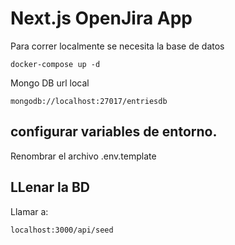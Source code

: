 # Next.js OpenJira App

Para correr localmente se necesita la base de datos
```
docker-compose up -d
```
Mongo DB url local
```
mongodb://localhost:27017/entriesdb
```

## configurar variables de entorno.
Renombrar el archivo .env.template

## LLenar la BD
Llamar a: 
```
localhost:3000/api/seed
```